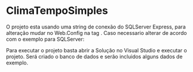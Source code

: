 # ClimaTempoSimples
 
O projeto esta usando uma string de conexão do SQLServer Express, para alteração mudar no Web.Config na tag <connectionStrings>. Caso necessario alterar de acordo com o exemplo para SQLServer:
 
 <connectionStrings>
    <add name="ClimaTempoSimplesContext" connectionString="Data Source=<Instancia>;Initial Catalog=<Banco de dados>;Integrated Security=True;User ID=<Usuario>;Password=<Senha>" providerName="System.Data.SqlClient" />
  </connectionStrings>
 
 Para executar o projeto basta abrir a Solução no Visual Studio e executar o projeto. Será criado o banco de dados e serão incluidos alguns dados de exemplo.
